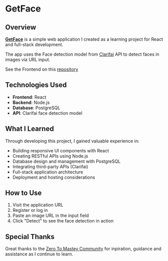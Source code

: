 # GetFace

## Overview
**[GetFace](https://getface-frontend.onrender.com/)** is a simple web application I created as a learning project for React and full-stack development.

The app uses the Face detection model from [Clarifai](https://clarifai.com/clarifai/main/models/face-detection) API to detect faces in images via URL input.

See the Frontend on this [repository](https://github.com/Nelsonmbigili/GetFace-Frontend)

## Technologies Used
- **Frontend**: React
- **Backend**: Node.js
- **Database**: PostgreSQL
- **API**: Clarifai face detection model

## What I Learned
Through developing this project, I gained valuable experience in:
- Building responsive UI components with React
- Creating RESTful APIs using Node.js
- Database design and management with PostgreSQL
- Integrating third-party APIs (Clarifai)
- Full-stack application architecture
- Deployment and hosting considerations

## How to Use
1. Visit the application URL
2. Register or log in 
3. Paste an image URL in the input field
4. Click "Detect" to see the face detection in action

## Special Thanks
Great thanks to the [Zero To Mastey Community](https://github.com/zero-to-mastery) for inpiration, guidance and assistance as I continue to learn.
